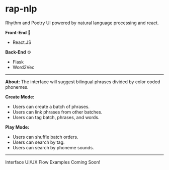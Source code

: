 # rap-nlp
Rhythm and Poetry UI powered by natural language processing and react.

**Front-End** 🎨
- React.JS

**Back-End** ⚙
- Flask
- Word2Vec


------------------------------------------------------------------------------------


**About:**
	The interface will suggest bilingual phrases divided by color coded phonemes.

**Create Mode:**
- Users can create a batch of phrases.
- Users can link phrases from other batches.
- Users can tag batch, phrases, and words.

**Play Mode:**
- Users can shuffle batch orders.
- Users can search by tag.
- Users can search by phoneme sounds.


------------------------------------------------------------------------------------

Interface UI/UX Flow Examples Coming Soon!


